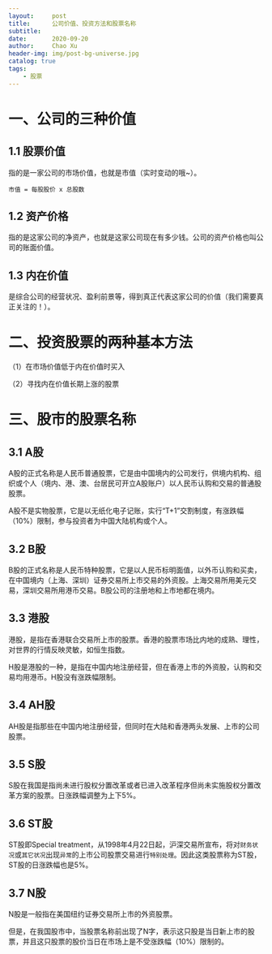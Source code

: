 ```yaml
---
layout:     post
title:      公司价值、投资方法和股票名称
subtitle:   
date:       2020-09-20
author:     Chao Xu
header-img: img/post-bg-universe.jpg
catalog: true
tags:
    - 股票
---
```


# 一、公司的三种价值

## 1.1 股票价值

指的是一家公司的市场价值，也就是市值（实时变动的哦~）。

`市值 = 每股股价 x 总股数`

## 1.2 资产价格

指的是这家公司的净资产，也就是这家公司现在有多少钱。公司的资产价格也叫公司的账面价值。

## 1.3 内在价值

是综合公司的经营状况、盈利前景等，得到真正代表这家公司的价值（我们需要真正关注的！）。

# 二、投资股票的两种基本方法

（1）在市场价值低于内在价值时买入

（2）寻找内在价值长期上涨的股票

# 三、股市的股票名称

## 3.1 A股

A股的正式名称是人民币普通股票，它是由中国境内的公司发行，供境内机构、组织或个人（境内、港、澳、台居民可开立A股账户）以人民币认购和交易的普通股股票。

A股不是实物股票，它是以无纸化电子记账，实行“T+1”交割制度，有涨跌幅（10%）限制，参与投资者为中国大陆机构或个人。

## 3.2 B股

B股的正式名称是人民币特种股票，它是以人民币标明面值，以外币认购和买卖，在中国境内（上海、深圳）证券交易所上市交易的外资股。上海交易所用美元交易，深圳交易所用港币交易。B股公司的注册地和上市地都在境内。

## 3.3 港股

港股，是指在香港联合交易所上市的股票。香港的股票市场比内地的成熟、理性，对世界的行情反映灵敏，如恒生指数。

H股是港股的一种，是指在中国内地注册经营，但在香港上市的外资股，认购和交易均用港币。H股没有涨跌幅限制。

## 3.4 AH股

AH股是指那些在中国内地注册经营，但同时在大陆和香港两头发展、上市的公司股票。

## 3.5 S股

S股在我国是指尚未进行股权分置改革或者已进入改革程序但尚未实施股权分置改革方案的股票。日涨跌幅调整为上下5%。

## 3.6 ST股

ST股即Special treatment，从1998年4月22日起，沪深交易所宣布，将对`财务状况`或`其它状况`出现`异常`的上市公司股票交易进行``特别处理``。因此这类股票称为ST股，ST股的日涨跌幅也是5%。

## 3.7 N股

N股是一般指在美国纽约证券交易所上市的外资股票。

但是，在我国股市中，当股票名称前出现了N字，表示这只股是当日新上市的股票，并且这只股票的股价当日在市场上是不受涨跌幅（10%）限制的。


